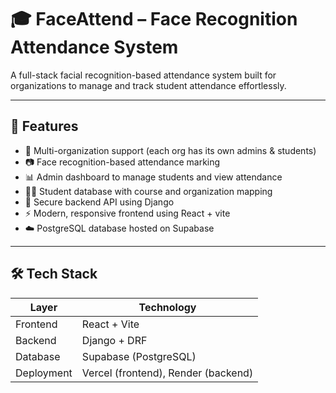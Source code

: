 # 🎓 FaceAttend – Face Recognition Attendance System

A full-stack facial recognition-based attendance system built for organizations to manage and track student attendance effortlessly.

---

## 📌 Features

- 👥 Multi-organization support (each org has its own admins & students)
- 📷 Face recognition-based attendance marking
- 📊 Admin dashboard to manage students and view attendance
- 🧑‍🎓 Student database with course and organization mapping
- 🔐 Secure backend API using Django
- ⚡ Modern, responsive frontend using React + vite
- ☁️ PostgreSQL database hosted on Supabase

---

## 🛠️ Tech Stack

| Layer        |             Technology              |
|--------------|-------------------------------------|
| Frontend     |            React + Vite             |
| Backend      |            Django + DRF             |
| Database     |        Supabase (PostgreSQL)        |
| Deployment   | Vercel (frontend), Render (backend) |
